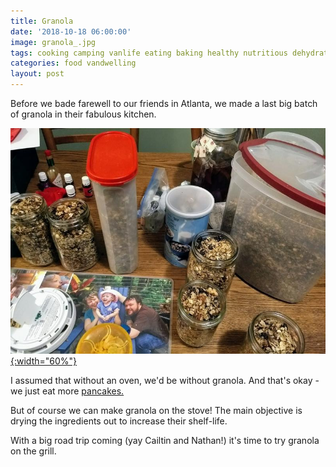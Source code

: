 ```yaml
---
title: Granola
date: '2018-10-18 06:00:00'
image: granola_.jpg
tags: cooking camping vanlife eating baking healthy nutritious dehydrate
categories: food vandwelling
layout: post
---
```


Before we bade farewell to our friends in Atlanta, we made a last big batch of granola in their fabulous kitchen.

[![](/images/granola_.jpg){:width="60%"}](/images/granola.jpg)

I assumed that without an oven, we'd be without granola. And that's okay - we just eat more [pancakes.](https://reverdecer.annalisagross.com/2018/08/09/how-to-make-squash-pancakes/)

But of course we can make granola on the stove! The main objective is drying the ingredients out to increase their shelf-life.

With a big road trip coming (yay Cailtin and Nathan!) it's time to try granola on the grill.